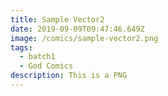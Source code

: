 ```yaml
---
title: Sample Vector2
date: 2019-09-09T09:47:46.649Z
image: /comics/sample-vector2.png
tags:
  - batch1
  - God Comics
description: This is a PNG
---
```


